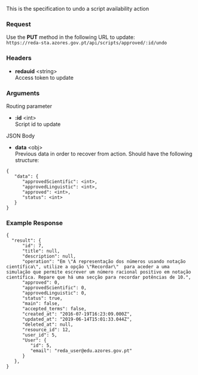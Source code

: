 This is the specification to undo a script availability action

### Request

Use the **PUT** method in the following URL to update:  
`https://reda-sta.azores.gov.pt/api/scripts/approved/:id/undo`

### Headers

* **redauid** &lt;string&gt;  
   Access token to update

### Arguments

Routing parameter

* **:id** &lt;int&gt;  
   Script id to update


JSON Body

* **data** &lt;obj&gt;  
   Previous data in order to recover from action. Should have the following structure:
```
{
   "data": {
      "approvedScientific": <int>,
      "approvedLinguistic": <int>,
      "approved": <int>,
      "status": <int>
   } 
}
```
### Example Response

```
{
  "result": {
      "id": 7,
      "title": null,
      "description": null,
      "operation": "Em \"A representação dos números usando notação científica\", utilize a opção \"Recordar\"  para aceder a uma simulação que permite escrever um número racional positivo em notação científica. Repare que há uma secção para recordar potências de 10.",
      "approved": 0,
      "approvedScientific": 0,
      "approvedLinguistic": 0,
      "status": true,
      "main": false,
      "accepted_terms": false,
      "created_at": "2016-07-19T16:23:09.000Z",
      "updated_at": "2019-06-14T15:01:33.044Z",
      "deleted_at": null,
      "resource_id": 12,
      "user_id": 5,
      "User": {
         "id": 5,
         "email": "reda_user@edu.azores.gov.pt"
      }
   },
}
```